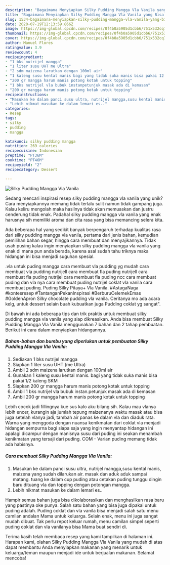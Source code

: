 ```yaml
---
description: "Bagaimana Menyiapkan Silky Pudding Mangga Vla Vanila yang Bisa Manjain Lidah"
title: "Bagaimana Menyiapkan Silky Pudding Mangga Vla Vanila yang Bisa Manjain Lidah"
slug: 1534-bagaimana-menyiapkan-silky-pudding-mangga-vla-vanila-yang-bisa-manjain-lidah
date: 2020-07-19T12:13:59.866Z
image: https://img-global.cpcdn.com/recipes/0f4b0a5905d1cbb6/751x532cq70/silky-pudding-mangga-vla-vanila-foto-resep-utama.jpg
thumbnail: https://img-global.cpcdn.com/recipes/0f4b0a5905d1cbb6/751x532cq70/silky-pudding-mangga-vla-vanila-foto-resep-utama.jpg
cover: https://img-global.cpcdn.com/recipes/0f4b0a5905d1cbb6/751x532cq70/silky-pudding-mangga-vla-vanila-foto-resep-utama.jpg
author: Manuel Flores
ratingvalue: 3.9
reviewcount: 4
recipeingredient:
- "1 bks nutrijel mangga"
- "1 liter susu UHT me Ultra"
- "2 sdm maizena larutkan dengan 100ml air"
- "1 kaleng susu kental manis bagi yang tidak suka manis bisa pakai 12 kaleng SKM"
- "200 gr mangga harum manis potong kotak untuk topping"
- "1 bks nutrijel vla bubuk instanpetunjuk masak ada di kemasan"
- "200 gr mangga harum manis potong kotak untuk topping"
recipeinstructions:
- "Masukan ke dalam panci susu ultra, nutrijel mangga,susu kental manis, maizena yang sudah dilarukan air. masak dan aduk aduk sampai matang. tuang ke dalam cup puding atau cetakan puding tunggu dingin baru dituang vla dan topping dengan potongan mangga."
- "Lebih nikmat masukan ke dalam lemari es.."
categories:
- Resep
tags:
- silky
- pudding
- mangga

katakunci: silky pudding mangga 
nutrition: 269 calories
recipecuisine: Indonesian
preptime: "PT36M"
cooktime: "PT46M"
recipeyield: "2"
recipecategory: Dessert

---
```



![Silky Pudding Mangga Vla Vanila](https://img-global.cpcdn.com/recipes/0f4b0a5905d1cbb6/751x532cq70/silky-pudding-mangga-vla-vanila-foto-resep-utama.jpg)

Sedang mencari inspirasi resep silky pudding mangga vla vanila yang unik? Cara menyiapkannya memang tidak terlalu sulit namun tidak gampang juga. Kalau keliru mengolah maka hasilnya tidak akan memuaskan dan justru cenderung tidak enak. Padahal silky pudding mangga vla vanila yang enak harusnya sih memiliki aroma dan cita rasa yang bisa memancing selera kita.

Ada beberapa hal yang sedikit banyak berpengaruh terhadap kualitas rasa dari silky pudding mangga vla vanila, pertama dari jenis bahan, kemudian pemilihan bahan segar, hingga cara membuat dan menyajikannya. Tidak usah pusing kalau ingin menyiapkan silky pudding mangga vla vanila yang enak di mana pun anda berada, karena asal sudah tahu triknya maka hidangan ini bisa menjadi suguhan spesial.

.vla untuk puding mangga cara membuat vla pudding yg mudah cara membuat vla pudding nutrijell cara membuat fla puding nutrijell cara membuat fla puding nutrijel cara membuat fla puding ncc cara membuat puding dan vla nya cara membuat puding nutrijel coklat vla vanila cara membuat puding. Puding Silky Pitaya+ Vla Vanila. #AstagaNaga #kontesresep #TantanganPekanInspirasi #BerburuCelemekEmas #GoldenApron Silky chocolate pudding vla vanila. Ceritanya mo ada acara kelg, untuk dessert selain buah kubuatkan juga Pudding coklat yg sangat&#34;.


Di bawah ini ada beberapa tips dan trik praktis untuk membuat silky pudding mangga vla vanila yang siap dikreasikan. Anda bisa membuat Silky Pudding Mangga Vla Vanila menggunakan 7 bahan dan 2 tahap pembuatan. Berikut ini cara dalam menyiapkan hidangannya.

<!--inarticleads1-->

##### Bahan-bahan dan bumbu yang diperlukan untuk pembuatan Silky Pudding Mangga Vla Vanila:

1. Sediakan 1 bks nutrijel mangga
1. Siapkan 1 liter susu UHT (me Ultra)
1. Ambil 2 sdm maizena larutkan dengan 100ml air
1. Gunakan 1 kaleng susu kental manis. bagi yang tidak suka manis bisa pakai 1/2 kaleng SKM
1. Siapkan 200 gr mangga harum manis potong kotak untuk topping
1. Ambil 1 bks nutrijel vla bubuk instan.petunjuk masak ada di kemasan
1. Ambil 200 gr mangga harum manis potong kotak untuk topping


Lebih cocok jadi fillingnya kue sus kalo aku bilang sih. Kalau mau vlanya lebih encer, kurangin aja jumlah tepung maizenanya waktu masak atau bisa juga setelah vlanya jadi, tambah air panas ke dalam vla dan diaduk rata. Warna yang menggoda dengan nuansa kenikmatan dari coklat vla menjadi hidangan sempurna bagi siapa saja yang ingin menyantap hidangan ini apalagi dicampur dengan manisnya susu dari puding ini seakan menambah kenikmatan yang tersaji dari puding. COM - Varian puding memang tidak ada habisnya. 

<!--inarticleads2-->

##### Cara membuat Silky Pudding Mangga Vla Vanila:

1. Masukan ke dalam panci susu ultra, nutrijel mangga,susu kental manis, maizena yang sudah dilarukan air. masak dan aduk aduk sampai matang. tuang ke dalam cup puding atau cetakan puding tunggu dingin baru dituang vla dan topping dengan potongan mangga.
1. Lebih nikmat masukan ke dalam lemari es..


Hampir semua bahan juga bisa dikolaborasikan dan menghasilkan rasa baru yang pastinya oke punya. Salah satu bahan yang bisa juga dipakai untuk puding adalah. Puding coklat dan vla vanila bisa menjadi salah satu menu camilan andalan Mama untuk keluarga. Selain enak, menu ini juga sangat mudah dibuat. Tak perlu repot keluar rumah, menu camilan simpel seperti puding coklat dan vla vanilanya bisa Mama buat sendiri di. 

Terima kasih telah membaca resep yang kami tampilkan di halaman ini. Harapan kami, olahan Silky Pudding Mangga Vla Vanila yang mudah di atas dapat membantu Anda menyiapkan makanan yang menarik untuk keluarga/teman maupun menjadi ide untuk berjualan makanan. Selamat mencoba!

